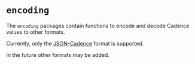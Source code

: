 # `encoding`

The `encoding` packages contain functions to encode and decode Cadence values to other formats.

Currently, only the [JSON-Cadence](https://docs.onflow.org/cadence/json-cadence-spec/) format is supported.

In the future other formats may be added.
